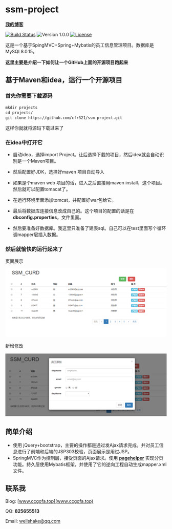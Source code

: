 # ssm-project

[**我的博客**](https://www.ccgofa.top)

[![Build Status](https://travis-ci.org/ZHENFENG13/My-Blog.svg?branch=master)](https://www.ccgofa.top)
![Version 1.0.0](https://img.shields.io/badge/version-1.0.0-yellow.svg)
[![License](https://img.shields.io/badge/license-apache-blue.svg)](https://www.ccgofa.top)

这是一个基于SpingMVC+Spring+Mybatis的员工信息管理项目。数据库是MySQL8.0.15。

**这里主要是介绍一下如何让一个GitHub上面的开源项目跑起来**



## 基于Maven和idea，运行一个开源项目

### 首先你需要下载源码

```shell
mkdir projects
cd projects/
git clone https://github.com/cfr321/ssm-project.git
```

这样你就就将源码下载过来了

### 在idea中打开它

- 启动idea，选择import Project。让后选择下载的项目，然后idea就会自动识别是一个Maven项目。
- 然后配置好JDK，选择好maven 项目自动导入

- 如果是个maven web 项目的话，进入之后直接用maven install，这个项目。然后就可以配置tomacat了。
- 在运行环境里面添加tomcat，并配置好war包给它。
- 最后将数据库连接信息改成自己的。这个项目的配置的话是在**dbconfig.properties**，文件里面。
- 然后要准备好数据库。我这里只准备了建表sql。自己可以在test里面写个循环调mapper层插入数据。

### 然后就愉快的运行起来了

页面展示

![](readme_Images\QQ截图20190530141903.png)

新增修改

![](readme_Images\QQ截图20190530141927.png)



## 简单介绍

- 使用 jQuery+bootstrap，主要的操作都是通过发Ajax请求完成。并对员工信息进行了前端和后端的JSP303校验，页面展示是用过JSP。
- SpringMVC作为控制层，接受页面的Ajax请求。使用 [ **pagehelper**](<https://github.com/pagehelper/Mybatis-PageHelper>) 实现分页功能。持久层使用Mybatis框架，并使用了它的逆向工程自动生成mapper.xml文件。



## 联系我

Blog: [www.ccgofa.top](www.ccgofa.top)

QQ: **825655513**

Email:  wellshake@qq.com